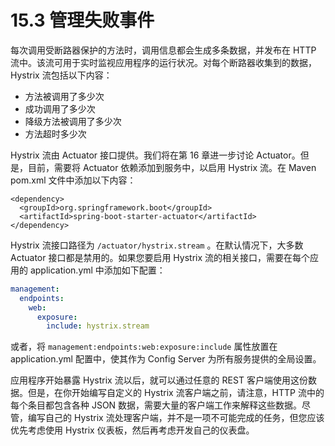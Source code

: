 # 15.3 管理失败事件

每次调用受断路器保护的方法时，调用信息都会生成多条数据，并发布在 HTTP 流中。该流可用于实时监视应用程序的运行状况。对每个断路器收集到的数据，Hystrix 流包括以下内容：

* 方法被调用了多少次
* 成功调用了多少次
* 降级方法被调用了多少次
* 方法超时多少次

Hystrix 流由 Actuator 接口提供。我们将在第 16 章进一步讨论 Actuator。但是，目前，需要将 Actuator 依赖添加到服务中，以启用 Hystrix 流。在 Maven pom.xml 文件中添加以下内容：

```markup
<dependency>
  <groupId>org.springframework.boot</groupId>
  <artifactId>spring-boot-starter-actuator</artifactId>
</dependency>
```

Hystrix 流接口路径为 `/actuator/hystrix.stream` 。在默认情况下，大多数 Actuator 接口都是禁用的。如果您要启用 Hystrix 流的相关接口，需要在每个应用的 application.yml 中添加如下配置：

```yaml
management:
  endpoints:
    web:
      exposure:
        include: hystrix.stream
```

或者，将 `management:endpoints:web:exposure:include` 属性放置在 application.yml 配置中，使其作为 Config Server 为所有服务提供的全局设置。

应用程序开始暴露 Hystrix 流以后，就可以通过任意的 REST 客户端使用这份数据。但是，在你开始编写自定义的 Hystrix 流客户端之前，请注意，HTTP 流中的每个条目都包含各种 JSON 数据，需要大量的客户端工作来解释这些数据。尽管，编写自己的 Hystrix 流处理客户端，并不是一项不可能完成的任务，但您应该优先考虑使用 Hystrix 仪表板，然后再考虑开发自己的仪表盘。

